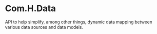 # Com.H.Data
API to help simplify, among other things, dynamic data mapping between various data sources and data models.
